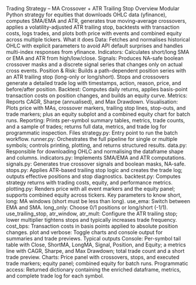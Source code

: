 Trading Strategy – MA Crossover + ATR Trailing Stop
Overview
Modular Python strategy for equities that downloads OHLC data (yfinance), computes SMA/EMA and ATR, generates true moving-average crossovers, applies a volatility-adjusted ATR trailing stop, backtests with transaction costs, logs trades, and plots both price with events and combined equity across multiple tickers.
What it does
Data: Fetches and normalises historical OHLC with explicit parameters to avoid API default surprises and handles multi-index responses from yfinance.
Indicators: Calculates short/long SMA or EMA and ATR from high/low/close.
Signals: Produces NA-safe boolean crossover masks and a discrete signal series that changes only on actual cross events.
Position & Risk: Builds a path-dependent position series with an ATR trailing stop (long-only or long/short). Stops and crossovers generate a detailed trade log with timestamps, action, reason, price, and before/after position.
Backtest: Computes daily returns, applies basis-point transaction costs on position changes, and builds an equity curve.
Metrics: Reports CAGR, Sharpe (annualised), and Max Drawdown.
Visualisation: Plots price with MAs, crossover markers, trailing stop lines, stop-outs, and trade markers; plus an equity subplot and a combined equity chart for batch runs.
Reporting: Prints per-symbol summary tables, metrics, trade counts, and a sample of trades; returns full data, metrics, and trade log for programmatic inspection.
Files
strategy.py: Entry point to run the batch workflow.
runner.py: Orchestrates the full pipeline for single or multiple symbols; controls printing, plotting, and returns structured results.
data.py: Responsible for downloading OHLC and normalising the dataframe shape and columns.
indicators.py: Implements SMA/EMA and ATR computations.
signals.py: Generates true crossover signals and boolean masks, NA-safe.
stops.py: Applies ATR-based trailing stop logic and creates the trade log; outputs effective positions and stop diagnostics.
backtest.py: Computes strategy returns with trading costs, equity, and performance metrics.
plotting.py: Renders price with all event markers and the equity panel; supports combined equity across tickers.
Key parameters to know
short, long: MA windows (short must be less than long).
use_ema: Switch between EMA and SMA.
long_only: Choose 0/1 positions or long/short (-1/1).
use_trailing_stop, atr_window, atr_mult: Configure the ATR trailing stop; lower multiplier tightens stops and typically increases trade frequency.
cost_bps: Transaction costs in basis points applied to absolute position changes.
plot and verbose: Toggle charts and console output for summaries and trade previews.
Typical outputs
Console: Per-symbol tail table with Close, ShortMA, LongMA, Signal, Position, and Equity; a metrics line with CAGR, Sharpe, and Max Drawdown; total trade count and a short trade preview.
Charts: Price panel with crossovers, stops, and executed trade markers; equity panel; combined equity for batch runs.
Programmatic access: Returned dictionary containing the enriched dataframe, metrics, and complete trade log for each symbol.

